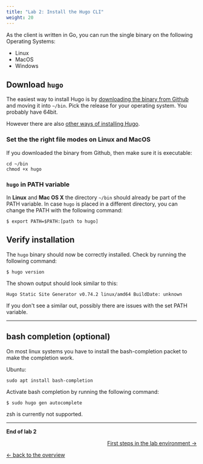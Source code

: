 ```yaml
---
title: "Lab 2: Install the Hugo CLI"
weight: 20
---
```


As the client is written in Go, you can run the single binary on the following Operating Systems:

- Linux
- MacOS
- Windows

## Download `hugo`

The easiest way to install Hugo is by [downloading the binary from Github](https://github.com/gohugoio/hugo/releases) and moving it into `~/bin`. Pick the release for your operating system. You probably have 64bit.

However there are also [other ways of installing Hugo](https://gohugo.io/getting-started/installing).

### Set the the right file modes on Linux and MacOS

If you downloaded the binary from Github, then make sure it is executable:

```
cd ~/bin
chmod +x hugo
```

### `hugo` in PATH variable

In **Linux** and **Mac OS X** the directory `~/bin` should already be part of the PATH variable.
In case `hugo` is placed in a different directory, you can change the PATH with the following command:

```
$ export PATH=$PATH:[path to hugo]
```

## Verify installation

The `hugo` binary should now be correctly installed. Check by running the following command:

```
$ hugo version
```

The shown output should look similar to this:

```
Hugo Static Site Generator v0.74.2 linux/amd64 BuildDate: unknown
```

If you don't see a similar out, possibly there are issues with the set PATH variable.

---

## bash completion (optional)

On most linux systems you have to install the bash-completion packet to make the completion work.

Ubuntu:
```
sudo apt install bash-completion
```

Activate bash completion by running the following command:
```
$ sudo hugo gen autocomplete
```

zsh is currently not supported.


---

**End of lab 2**

<p width="100px" align="right"><a href="03_first_steps.md">First steps in the lab environment →</a></p>

[← back to the overview](../README.md)
